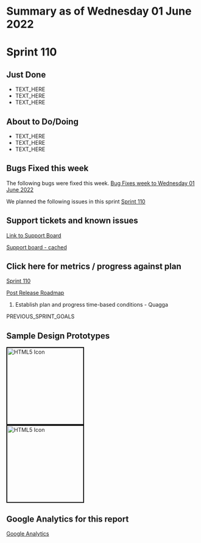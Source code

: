 # Summary as of Wednesday 01 June 2022 

# Sprint 110

## Just Done
* TEXT_HERE
* TEXT_HERE
* TEXT_HERE

## About to Do/Doing
* TEXT_HERE
* TEXT_HERE
* TEXT_HERE

## Bugs Fixed this week
The following bugs were fixed this week.
[Bug Fixes week to Wednesday 01 June 2022](graphs/bugs01062022.png)

We planned the following issues in this sprint 
[Sprint 110](graphs/sprint01062022.png)

## Support tickets and known issues
[Link to Support Board](https://collaboration.homeoffice.gov.uk/jira/secure/RapidBoard.jspa?rapidView=1717&selectedIssue=ASSB-253)

[Support board - cached](graphs/supportBoard01062022.png)

## Click here for metrics / progress against plan
[Sprint 110](graphs/progress01062022.png)

[Post Release Roadmap](graphs/roadmap01062022.png)

1) Establish plan and progress time-based conditions - Quagga

PREVIOUS_SPRINT_GOALS

## Sample Design Prototypes
<a href="graphs/proto1_01062022.png"><img src="graphs/proto1_01062022.png" alt="HTML5 Icon" width="200" style="border:2px solid black"></a>
<br>
<a href="graphs/proto2_01062022.png"><img src="graphs/proto2_01062022.png" alt="HTML5 Icon" width="200" style="border:2px solid black"></a>
<br>


## Google Analytics for this report
[Google Analytics](graphs/GA01062022.png)

